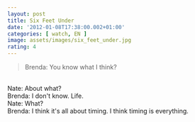 ```yaml
---
layout: post
title: Six Feet Under
date: '2012-01-08T17:38:00.002+01:00'
categories: [ watch, EN ]
image: assets/images/six_feet_under.jpg
rating: 4
---
```


> Brenda: You know what I think?
<br/>
Nate: About what?
<br/>
Brenda: I don't know. Life.
<br/>
Nate: What?
<br/>
Brenda: I think it's all about timing. I think timing is everything.
